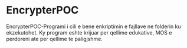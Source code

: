 # EncrypterPOC

EncrypterPOC-Programi i cili e bene enkriptimin e fajllave ne folderin ku ekzekutohet. Ky program eshte krijuar per qellime edukative, MOS e perdoreni ate per qellime te paligjshme.
